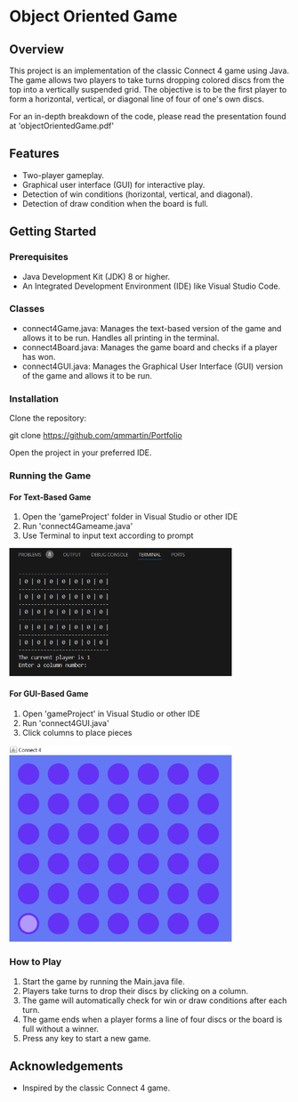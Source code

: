 # Object Oriented Game

## Overview
This project is an implementation of the classic Connect 4 game using Java. The game allows two players to take turns dropping colored discs from the top into a vertically suspended grid. The objective is to be the first player to form a horizontal, vertical, or diagonal line of four of one's own discs.

For an in-depth breakdown of the code, please read the presentation found at 'objectOrientedGame.pdf'

## Features
- Two-player gameplay.
- Graphical user interface (GUI) for interactive play.
- Detection of win conditions (horizontal, vertical, and diagonal).
- Detection of draw condition when the board is full.

## Getting Started

### Prerequisites
- Java Development Kit (JDK) 8 or higher.
- An Integrated Development Environment (IDE) like Visual Studio Code.

### Classes
- connect4Game.java: Manages the text-based version of the game and allows it to be run. Handles all printing in the terminal. 
- connect4Board.java: Manages the game board and checks if a player has won.
- connect4GUI.java: Manages the Graphical User Interface (GUI) version of the game and allows it to be run.

### Installation
Clone the repository:

git clone https://github.com/qmmartin/Portfolio

Open the project in your preferred IDE.

### Running the Game 
#### For Text-Based Game
1. Open the 'gameProject' folder in Visual Studio or other IDE
2. Run 'connect4Gameame.java'
3. Use Terminal to input text according to prompt

<img src="images\textGame1.PNG" width="400">

#### For GUI-Based Game
1. Open 'gameProject' in Visual Studio or other IDE
2. Run 'connect4GUI.java'
3. Click columns to place pieces

<img src="images\guiGame1.PNG" width="400">

### How to Play
1. Start the game by running the Main.java file.
2. Players take turns to drop their discs by clicking on a column.
3. The game will automatically check for win or draw conditions after each turn.
4. The game ends when a player forms a line of four discs or the board is full without a winner.
5. Press any key to start a new game.

## Acknowledgements
- Inspired by the classic Connect 4 game.

